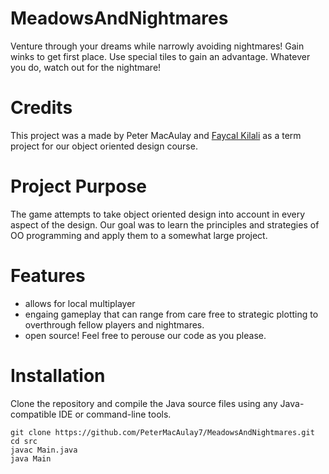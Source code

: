 # MeadowsAndNightmares
Venture through your dreams while narrowly avoiding nightmares! Gain winks to get first place. Use special tiles to gain an advantage. Whatever you do, watch out for the nightmare!

# Credits
This project was a made by Peter MacAulay and [Faycal Kilali](https://github.com/faycalki/Dreamy-Pastures/commits?author=faycalki) as a term project for our object oriented design course.

# Project Purpose
The game attempts to take object oriented design into account in every aspect of the design. Our goal was to learn the principles and strategies of OO programming and apply them to a somewhat large project.

# Features
- allows for local multiplayer
- engaing gameplay that can range from care free to strategic plotting to overthrough fellow players and nightmares.
- open source! Feel free to perouse our code as you please.

# Installation
Clone the repository and compile the Java source files using any Java-compatible IDE or command-line tools.
```
git clone https://github.com/PeterMacAulay7/MeadowsAndNightmares.git
cd src
javac Main.java
java Main
```
